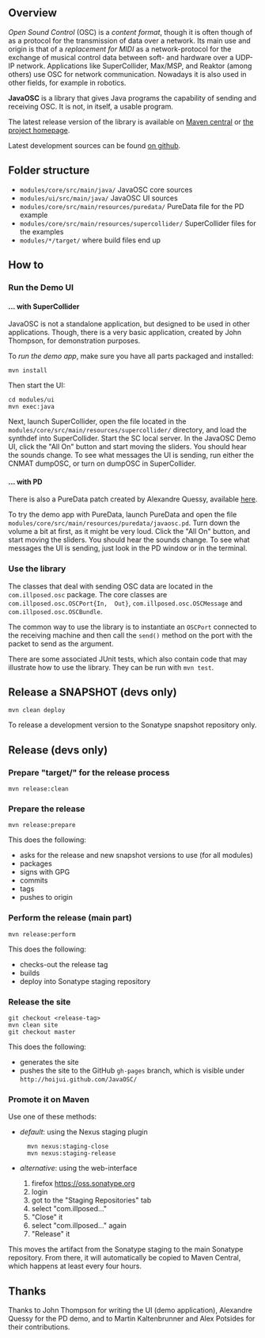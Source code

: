 ## Overview

_Open Sound Control_ (OSC) is a _content format_,
though it is often though of as a protocol for the transmission of data over a network.
Its main use and origin is that of a _replacement for MIDI_
as a network-protocol for the exchange of musical control data between soft- and hardware over a UDP-IP network.
Applications like SuperCollider, Max/MSP, and Reaktor (among others) use OSC for network communication.
Nowadays it is also used in other fields, for example in robotics.

__JavaOSC__ is a library that gives Java programs the capability of sending and receiving OSC.
It is not, in itself, a usable program.

The latest release version of the library is available on
[Maven central](http://mvnrepository.com/artifact/com.illposed.osc/javaosc-core)
or
[the project homepage](http://www.illposed.com/software/javaosc.html).

Latest development sources can be found
[on github](https://github.com/hoijui/JavaOSC).


## Folder structure

* `modules/core/src/main/java/`                     JavaOSC core sources
* `modules/ui/src/main/java/`                       JavaOSC UI sources
* `modules/core/src/main/resources/puredata/`       PureData file for the PD example
* `modules/core/src/main/resources/supercollider/`  SuperCollider files for the examples
* `modules/*/target/`                               where build files end up


## How to

### Run the Demo UI

#### ... with SuperCollider

JavaOSC is not a standalone application, but designed to be used in other applications.
Though, there is a very basic application, created by John Thompson, for demonstration purposes.

To _run the demo app_, make sure you have all parts packaged and installed:

	mvn install

Then start the UI:

	cd modules/ui
	mvn exec:java

Next, launch SuperCollider, open the file located in the
`modules/core/src/main/resources/supercollider/` directory,
and load the synthdef into SuperCollider.
Start the SC local server. 
In the JavaOSC Demo UI, click the "All On" button and start moving the sliders.
You should hear the sounds change.
To see what messages the UI is sending, run either the CNMAT dumpOSC,
or turn on dumpOSC in SuperCollider.

#### ... with PD

There is also a PureData patch created by Alexandre Quessy,
available [here](http://www.sourcelibre.com/puredata/).

To try the demo app with PureData, launch PureData and open the file 
`modules/core/src/main/resources/puredata/javaosc.pd`.
Turn down the volume a bit at first, as it might be very loud.
Click the "All On" button, and start moving the sliders.
You should hear the sounds change.
To see what messages the UI is sending, just look in the PD window or
in the terminal.


### Use the library

The classes that deal with sending OSC data are located in the `com.illposed.osc` package.
The core classes are `com.illposed.osc.OSCPort{In,  Out}`,
`com.illposed.osc.OSCMessage` and `com.illposed.osc.OSCBundle`.

The common way to use the library is to instantiate an `OSCPort`
connected to the receiving machine and then call the `send()` method
on the port with the packet to send as the argument.

There are some associated JUnit tests, which also contain code that may illustrate
how to use the library.
They can be run with `mvn test`.


## Release a SNAPSHOT (devs only)

	mvn clean deploy

To release a development version to the Sonatype snapshot repository only.


## Release (devs only)

### Prepare "target/" for the release process

	mvn release:clean

### Prepare the release

	mvn release:prepare

This does the following:

* asks for the release and new snapshot versions to use (for all modules)
* packages
* signs with GPG
* commits
* tags
* pushes to origin

### Perform the release (main part)

	mvn release:perform

This does the following:

* checks-out the release tag
* builds
* deploy into Sonatype staging repository

### Release the site

	git checkout <release-tag>
	mvn clean site
	git checkout master

This does the following:

* generates the site
* pushes the site to the GitHub `gh-pages` branch,
  which is visible under `http://hoijui.github.com/JavaOSC/`

### Promote it on Maven

Use one of these methods:

* _default_: using the Nexus staging plugin

		mvn nexus:staging-close
		mvn nexus:staging-release

* _alternative_: using the web-interface
	1. firefox https://oss.sonatype.org
	2. login
	3. got to the "Staging Repositories" tab
	4. select "com.illposed..."
	5. "Close" it
	6. select "com.illposed..." again
	7. "Release" it

This moves the artifact from the Sonatype staging to the main Sonatype repository.
From there, it will automatically be copied to Maven Central,
which happens at least every four hours.


## Thanks

Thanks to John Thompson for writing the UI (demo application),
Alexandre Quessy for the PD demo,
and to Martin Kaltenbrunner and Alex Potsides for their contributions.


